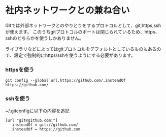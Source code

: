 社内ネットワークとの兼ね合い
===

Gitでは外部ネットワークとのやりとりをするプロトコルとして、git,https,sshが使えます。
このうちgitプロトコルのポートは閉じられているため、https、sshのどちらかを使うしかありません。

ライブラリなどによってはgitプロトコルをデフォルトとしているものもあるので、設定で強制的にhttps/sshを使うようにする必要があります。

### httpsを使う

```
git config --global url.https://github.com/.insteadOf https://github.com/
```

### sshを使う

~/.gitconfigに以下の内容を追記

```
[url "git@github.com:"]
   insteadOf = git://github.com/
   insteadOf = https://github.com
```
